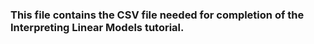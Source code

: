 ### This file contains the CSV file needed for completion of the Interpreting Linear Models tutorial.  

